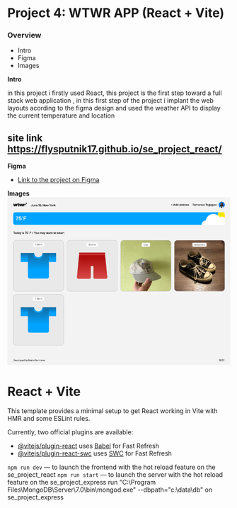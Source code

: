 # Project 4: WTWR APP (React + Vite)

### Overview

- Intro
- Figma
- Images

**Intro**

in this project i firstly used React, this project is the first step toward a full stack web application , in this first step of the project i implant the web layouts acording to the figma design and used the weather API to display the current temperature and location

## site link https://flysputnik17.github.io/se_project_react/

**Figma**

- [Link to the project on Figma](https://www.figma.com/file/F03bTb81Pw8IDPj5Y9rc5i/Sprint-10-%7C-WTWR?type=design&node-id=311-433&mode=design&t=LjAzKFQzsk4C4qG5-0)

**Images**  
![alt-text](./src/assets/WTWR%20APP.png)

# React + Vite

This template provides a minimal setup to get React working in Vite with HMR and some ESLint rules.

Currently, two official plugins are available:

- [@vitejs/plugin-react](https://github.com/vitejs/vite-plugin-react/blob/main/packages/plugin-react/README.md) uses [Babel](https://babeljs.io/) for Fast Refresh
- [@vitejs/plugin-react-swc](https://github.com/vitejs/vite-plugin-react-swc) uses [SWC](https://swc.rs/) for Fast Refresh

`npm run dev` — to launch the frontend with the hot reload feature on the se_project_react
`npm run start` — to launch the server with the hot reload feature on the se_project_express
run "C:\Program Files\MongoDB\Server\7.0\bin\mongod.exe" --dbpath="c:\data\db" on se_project_express

